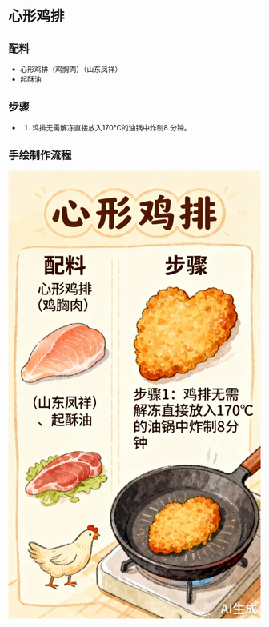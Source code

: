 # 心形鸡排

## 配料

- 心形鸡排（鸡胸肉）（山东凤祥）
- 起酥油

## 步骤

- 1. 鸡排无需解冻直接放入170℃的油锅中炸制8 分钟。



## 手绘制作流程

![手绘制作流程](../images/炸品/心形鸡排.jpg)
